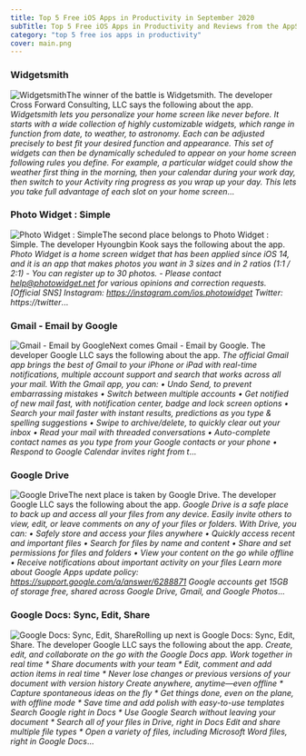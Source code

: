 ```yaml
---
title: Top 5 Free iOS Apps in Productivity in September 2020
subTitle: Top 5 Free iOS Apps in Productivity and Reviews from the AppStore in September 2020.
category: "top 5 free ios apps in productivity"
cover: main.png
---
```


### Widgetsmith

![Widgetsmith](https://is1-ssl.mzstatic.com/image/thumb/Purple124/v4/22/ff/95/22ff9580-a5e2-2661-cee5-cd923ad3a341/AppIcon-0-1x_U007emarketing-0-4-sRGB-85-220.png/100x100bb.png)The winner of the battle is Widgetsmith. The developer Cross Forward Consulting, LLC says the following about the app. _Widgetsmith lets you personalize your home screen like never before.    It starts with a wide collection of highly customizable widgets, which range in function from date, to weather, to astronomy.  Each can be adjusted precisely to best fit your desired function and appearance.    This set of widgets can then be dynamically scheduled to appear on your home screen following rules you define.  For example, a particular widget could show the weather first thing in the morning, then your calendar during your work day, then switch to your Activity ring progress as you wrap up your day.  This lets you take full advantage of each slot on your home screen_...

### Photo Widget : Simple

![Photo Widget : Simple](https://is1-ssl.mzstatic.com/image/thumb/Purple114/v4/3b/a1/cd/3ba1cdd8-c7f7-3fe1-430d-2e94d3b34be6/AppIcon-1x_U007emarketing-0-7-0-85-220.png/100x100bb.png)The second place belongs to Photo Widget : Simple. The developer Hyoungbin Kook says the following about the app. _Photo Widget is a home screen widget that has been applied since iOS 14, and it is an app that makes photos you want in 3 sizes and in 2 ratios (1:1 / 2:1)  - You can register up to 30 photos. - Please contact help@photowidget.net for various opinions and correction requests.  [Official SNS] Instagram: https://instagram.com/ios.photowidget Twitter: https://twitter_...

### Gmail - Email by Google

![Gmail - Email by Google](https://is1-ssl.mzstatic.com/image/thumb/Purple124/v4/26/ff/fc/26fffc55-acb0-f796-a25c-2f69e6d28b99/logo_gmail_color-0-0-1x_U007emarketing-0-0-0-6-0-0-sRGB-0-0-0-GLES2_U002c0-512MB-85-220-0-0.png/100x100bb.png)Next comes Gmail - Email by Google. The developer Google LLC says the following about the app. _The official Gmail app brings the best of Gmail to your iPhone or iPad with real-time notifications, multiple account support and search that works across all your mail.  With the Gmail app, you can: • Undo Send, to prevent embarrassing mistakes • Switch between multiple accounts • Get notified of new mail fast, with notification center, badge and lock screen options • Search your mail faster with instant results, predictions as you type & spelling suggestions • Swipe to archive/delete, to quickly clear out your inbox • Read your mail with threaded conversations • Auto-complete contact names as you type from your Google contacts or your phone • Respond to Google Calendar invites right from t_...

### Google Drive

![Google Drive](https://is3-ssl.mzstatic.com/image/thumb/Purple124/v4/9f/70/49/9f7049a9-ca5e-06bf-0f61-3e320fc73b63/AppIcon-0-0-1x_U007emarketing-0-0-0-6-0-0-sRGB-0-0-0-GLES2_U002c0-512MB-85-220-0-0.png/100x100bb.png)The next place is taken by Google Drive. The developer Google LLC says the following about the app. _Google Drive is a safe place to back up and access all your files from any device. Easily invite others to view, edit, or leave comments on any of your files or folders.  With Drive, you can:  • Safely store and access your files anywhere • Quickly access recent and important files • Search for files by name and content • Share and set permissions for files and folders • View your content on the go while offline • Receive notifications about important activity on your files  Learn more about Google Apps update policy: https://support.google.com/a/answer/6288871  Google accounts get 15GB of storage free, shared across Google Drive, Gmail, and Google Photos_...

### Google Docs: Sync, Edit, Share

![Google Docs: Sync, Edit, Share](https://is5-ssl.mzstatic.com/image/thumb/Purple124/v4/43/e9/bc/43e9bc9c-b5ac-f12f-ab86-447a75e4486a/AppIcon-0-0-1x_U007emarketing-0-0-0-6-0-0-sRGB-0-0-0-GLES2_U002c0-512MB-85-220-0-0.png/100x100bb.png)Rolling up next is Google Docs: Sync, Edit, Share. The developer Google LLC says the following about the app. _Create, edit, and collaborate on the go with the Google Docs app.   Work together in real time * Share documents with your team * Edit, comment and add action items in real time  * Never lose changes or previous versions of your document with version history   Create anywhere, anytime—even offline  * Capture spontaneous ideas on the fly * Get things done, even on the plane, with offline mode  * Save time and add polish with easy-to-use templates   Search Google right in Docs  * Use Google Search without leaving your document  * Search all of your files in Drive, right in Docs   Edit and share multiple file types  * Open a variety of files, including Microsoft Word files, right in Google Docs_...

